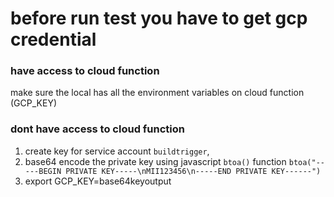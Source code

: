 # before run test you have to get gcp credential
### have access to cloud function
make sure the local has all the environment variables on cloud function (GCP_KEY)
### dont have access to cloud function
1. create key for service account `buildtrigger`,
2. base64 encode the private key using javascript `btoa()` function
```btoa("-----BEGIN PRIVATE KEY-----\nMII123456\n-----END PRIVATE KEY------")```
3. export GCP_KEY=base64keyoutput
